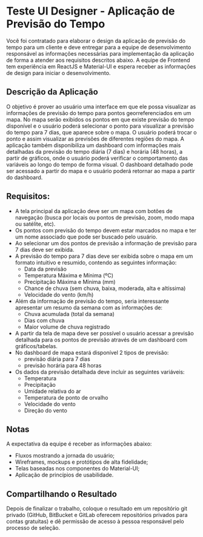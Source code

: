 # Teste UI Designer - Aplicação de Previsão do Tempo

Você foi contratado para elaborar o design da aplicação de previsão do tempo para um cliente e deve entregar para a equipe de desenvolvimento responsável as informações necessárias para implementação da aplicação de forma a atender aos requisitos descritos abaixo. A equipe de Frontend tem experiência em ReactJS e Material-UI e espera receber as informações de design para iniciar o desenvolvimento.

## Descrição da Aplicação

O objetivo é prover ao usuário uma interface em que ele possa visualizar as informações de previsão do tempo para pontos georreferenciados em um mapa. No mapa serão exibidos os pontos em que existe previsão do tempo disponível e o usuário poderá selecionar o ponto para visualizar a previsão do tempo para 7 dias, que aparece sobre o mapa. O usuário poderá trocar o ponto e assim visualizar as previsões de diferentes regiões do mapa.
A aplicação também disponibiliza um dashboard com informações mais detalhadas da previsão do tempo diária (7 dias) e horária (48 horas), a partir de gráficos, onde o usuário poderá verificar o comportamento das variáveis ao longo do tempo de forma visual. O dashboard detalhado pode ser acessado a partir do mapa e o usuário poderá retornar ao mapa a partir do dashboard.

## Requisitos:
* A tela principal da aplicação deve ser um mapa com botões de navegação (busca por locais ou pontos de previsão, zoom, modo mapa ou satélite, etc).
* Os pontos com previsão do tempo devem estar marcados no mapa e ter um nome associado que pode ser buscado pelo usuário.
* Ao selecionar um dos pontos de previsão a informação de previsão para 7 dias deve ser exibida.
* A previsão do tempo para 7 dias deve ser exibida sobre o mapa em um formato intuitivo e resumido, contendo as seguintes informação:
  * Data da previsão
  * Temperatura Máxima e Mínima (ºC)
  * Precipitação Máxima e Mínima (mm)
  * Chance de chuva (sem chuva, baixa, moderada, alta e altíssima)
  * Velocidade do vento (km/h)
* Além da informação de previsão do tempo, seria interessante apresentar um resumo da semana com as informações de:
  * Chuva acumulada (total da semana)
  * Dias com chuva
  * Maior volume de chuva registrado
* A partir da tela de mapa deve ser possível o usuário acessar a previsão detalhada para os pontos de previsão através de um dashboard com gráficos/tabelas.
* No dashboard de mapa estará disponível 2 tipos de previsão:
  * previsão diária para 7 dias
  * previsão horária para 48 horas
* Os dados da previsão detalhada deve incluir as seguintes variáveis:
  * Temperatura
  * Precipitação
  * Umidade relativa do ar
  * Temperatura de ponto de orvalho
  * Velocidade do vento
  * Direção do vento

## Notas
A expectativa da equipe é receber as informações abaixo:
* Fluxos mostrando a jornada do usuário;
* Wireframes, mockups e protótipos de alta fidelidade;
* Telas baseadas nos componentes do Material-UI;
* Aplicação de princípios de usabilidade.

## Compartilhando o Resultado
Depois de finalizar o trabalho, coloque o resultado em um repositório git privado (GitHub, BitBucket e GitLab oferecem repositórios privados para contas gratuitas) e dê permissão de acesso à pessoa responsável pelo processo de seleção.
